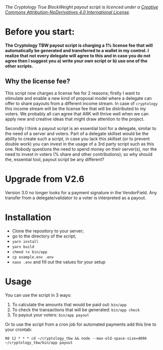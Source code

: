 _The Cryptology True BlockWeight payout script is licenced under a
[Creative Commons Attribution-NoDerivatives 4.0 International License](https://creativecommons.org/licenses/by-nd/4.0/)._

# Before you start:

**The Cryptology TBW payout script is charging a 1% license fee that will automatically be generated
and transferred to a wallet in my control. I realize that not every delegate will agree to this
and in case you do not agree then I suggest you a) write your own script or
b) use one of the other scripts.**

## Why the license fee?

This script now charges a license fee for 2 reasons; firstly I want to stimulate and enable a new kind of proposal model where a delegate can offer to share payouts from a different income stream. In case of `cryptology` this income stream will be the license fee that will be distributed to my voters. We probably all can agree that ARK will thrive well when we can apply new and creative ideas that might draw attention to the project.

Secondly I think a payout script is an essential tool for a delegate, similar to the need of a server and voters.
Part of a delegate skillset would be the ability to create such a script, in case you lack this skillset (or to prevent double work) you can invest in the usage of a 3rd party script such as this one. Nobody questions the need to spend money on their server(s), nor the need to invest in voters (% share and other contributions); so why should the, essential tool, payout script be any different?

# Upgrade from V2.6

Version 3.0 no longer looks for a payment signature in the VendorField. Any transfer from a delegate/validator to a voter is interpreted as a payout.
# Installation

-   Clone the repository to your server;
-   go to the directory of the script;
-   `yarn install`
-   `yarn build`
-   `chmod +x bin/app`
-   `cp example.env .env`
-   `nano .env` and fill out the values for your setup

# Usage

You can use the script in 3 ways:

1. To calculate the amounts that would be paid out: `bin/app`
2. To check the transactions that will be generated: `bin/app check`
3. To payout your voters: `bin/app payout`

Or to use the script from a cron job for automated payments add this line to your crontab:

`00 12 * * * cd ~/cryptology_tbw && node --max-old-space-size=4096 ~/cryptology_tbw/bin/app payout`
